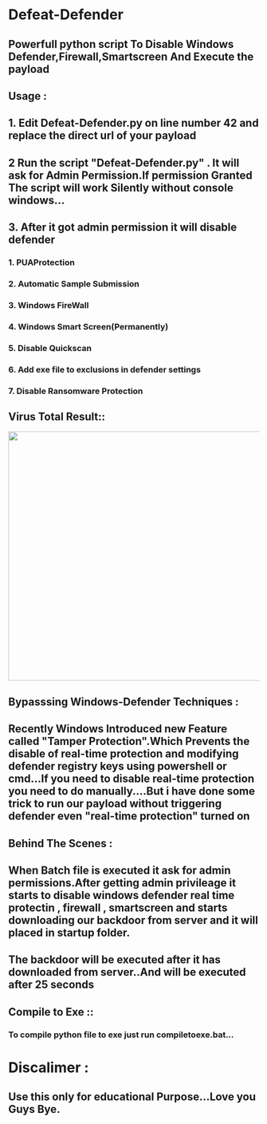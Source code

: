 # Defeat-Defender
## Powerfull python script  To Disable Windows Defender,Firewall,Smartscreen And Execute the payload 
## Usage :
## 1. Edit Defeat-Defender.py on line number 42 and replace the direct url of your payload
## 2 Run the script "Defeat-Defender.py" . It will ask for Admin Permission.If permission Granted The script will work Silently without console windows...
## 3. After it got admin permission it will disable defender 
### 1. PUAProtection 
### 2. Automatic Sample Submission
### 3. Windows FireWall
### 4. Windows Smart Screen(Permanently)
### 5. Disable Quickscan
### 6. Add exe file  to exclusions in defender settings
### 7. Disable Ransomware Protection
## Virus Total Result::
<p align="left">
   <img src="https://raw.githubusercontent.com/swagkarna/Defeat-Defender-Python-Version-/main/Screenshot%20(47).png" width=750px height=500px>
   </p>
   
## Bypasssing Windows-Defender Techniques :
## Recently Windows Introduced new Feature called "Tamper Protection".Which Prevents the disable of real-time protection and modifying defender registry keys using powershell or cmd...If you need to disable real-time protection you need to do manually....But i have done some trick to run our payload without triggering defender even "real-time protection" turned on
## Behind The Scenes :
## When Batch file is executed it ask for admin permissions.After getting admin privileage it starts to disable windows defender real time protectin , firewall , smartscreen and starts downloading our backdoor from server and it will placed in startup folder.
## The backdoor will be executed after it has downloaded from server..And will be executed after 25 seconds

## Compile to Exe ::
### To compile python file to exe just run compiletoexe.bat...
# Discalimer :
## Use this only for educational Purpose...Love you Guys Bye.

